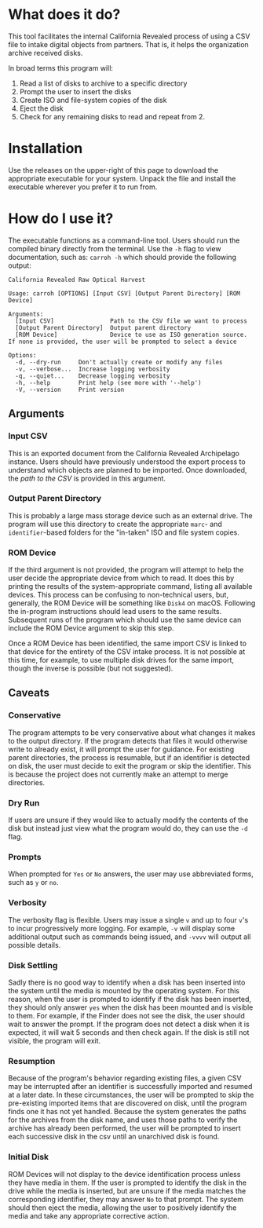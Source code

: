 # What does it do?
This tool facilitates the internal California Revealed process of using a CSV file to intake digital objects from partners.
That is, it helps the organization archive received disks.

In broad terms this program will:
  1. Read a list of disks to archive to a specific directory
  2. Prompt the user to insert the disks
  3. Create ISO and file-system copies of the disk
  4. Eject the disk
  5. Check for any remaining disks to read and repeat from 2.

# Installation
Use the releases on the upper-right of this page to download the appropriate executable for your system.
Unpack the file and install the executable wherever you prefer it to run from.

# How do I use it?
The executable functions as a command-line tool.
Users should run the compiled binary directly from the terminal.
Use the `-h` flag to view documentation, such as:
`carroh -h`
which should provide the following output:
```
California Revealed Raw Optical Harvest

Usage: carroh [OPTIONS] [Input CSV] [Output Parent Directory] [ROM Device]

Arguments:
  [Input CSV]                Path to the CSV file we want to process
  [Output Parent Directory]  Output parent directory
  [ROM Device]               Device to use as ISO generation source.  If none is provided, the user will be prompted to select a device

Options:
  -d, --dry-run     Don't actually create or modify any files
  -v, --verbose...  Increase logging verbosity
  -q, --quiet...    Decrease logging verbosity
  -h, --help        Print help (see more with '--help')
  -V, --version     Print version
```

## Arguments
### Input CSV
This is an exported document from the California Revealed Archipelago instance.
Users should have previously understood the export process to understand which objects are planned to be imported.
Once downloaded, the *path to the CSV* is provided in this argument.

### Output Parent Directory
This is probably a large mass storage device such as an external drive.
The program will use this directory to create the appropriate `marc`- and `identifier`-based folders for the "in-taken" ISO and file system copies.

### ROM Device
If the third argument is not provided, the program will attempt to help the user decide the appropriate device from which to read.
It does this by printing the results of the system-appropriate command, listing all available devices.
This process can be confusing to non-technical users, but, generally, the ROM Device will be something like `Disk4` on macOS.
Following the in-program instructions should lead users to the same results.
Subsequent runs of the program which should use the same device can include the ROM Device argument to skip this step.

Once a ROM Device has been identified, the same import CSV is linked to that device for the entirety of the CSV intake process.
It is not possible at this time, for example, to use multiple disk drives for the same import, though the inverse is possible (but not suggested).

## Caveats
### Conservative
The program attempts to be very conservative about what changes it makes to the output directory.
If the program detects that files it would otherwise write to already exist, it will prompt the user for guidance.
For existing parent directories, the process is resumable, but if an identifier is detected on disk, the user must decide to exit the program or skip the identifier.
This is because the project does not currently make an attempt to merge directories.

### Dry Run
If users are unsure if they would like to actually modify the contents of the disk but instead just view what the program would do, they can use the `-d` flag.

### Prompts
When prompted for `Yes` or `No` answers, the user may use abbreviated forms, such as `y` or `no`.

### Verbosity
The verbosity flag is flexible.
Users may issue a single `v` and up to four `v`'s to incur progressively more logging.
For example, `-v` will display some additional output such as commands being issued, and `-vvvv` will output all possible details.

### Disk Settling
Sadly there is no good way to identify when a disk has been inserted into the system until the media is mounted by the operating system.
For this reason, when the user is prompted to identify if the disk has been inserted, they should only answer `yes` when the disk has been mounted and is visible to them.
For example, if the Finder does not see the disk, the user should wait to answer the prompt.
If the program does not detect a disk when it is expected, it will wait 5 seconds and then check again.
If the disk is still not visible, the program will exit.

### Resumption
Because of the program's behavior regarding existing files, a given CSV may be interrupted after an identifier is successfully imported and resumed at a later date.
In these circumstances, the user will be prompted to skip the pre-existing imported items that are discovered on disk, until the program finds one it has not yet handled.
Because the system generates the paths for the archives from the disk name, and uses those paths to verify the archive has already been performed, the user will be prompted to insert each successive disk in the csv until an unarchived disk is found.

### Initial Disk
ROM Devices will not display to the device identification process unless they have media in them.
If the user is prompted to identify the disk in the drive while the media is inserted, but are unsure if the media matches the corresponding identifier, they may answer `No` to that prompt.
The system should then eject the media, allowing the user to positively identify the media and take any appropriate corrective action.
